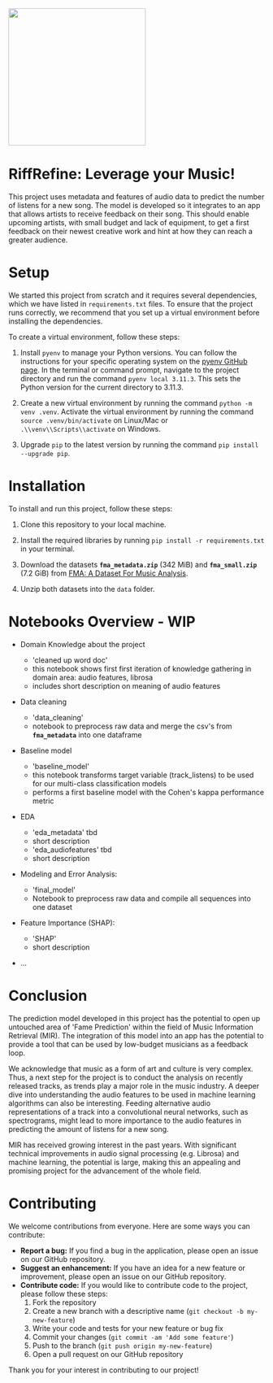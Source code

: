 <img src="/Users/jinsunij/neue-fische/RiffRefine/images/riffrefine.png" width="270">



# RiffRefine: Leverage your Music!

This project uses metadata and features of audio data to predict the number of listens for a new song. The model is developed so it integrates to an app that allows artists to receive feedback on their song. This should enable upcoming artists, with small budget and lack of equipment, to get a first feedback on their newest creative work and hint at how they can reach a greater audience.



# Setup
 

We started this project from scratch and it requires several dependencies, which we have listed in `requirements.txt` files. To ensure that the project runs correctly, we recommend that you set up a virtual environment before installing the dependencies.

To create a virtual environment, follow these steps:

1. Install `pyenv` to manage your Python versions. You can follow the instructions for your specific operating system on the [pyenv GitHub page](https://github.com/pyenv/pyenv#installation). In the terminal or command prompt, navigate to the project directory and run the command `pyenv local 3.11.3`. This sets the Python version for the current directory to 3.11.3.

2. Create a new virtual environment by running the command `python -m venv .venv`. Activate the virtual environment by running the command `source .venv/bin/activate` on Linux/Mac or `.\\venv\\Scripts\\activate` on Windows.

3. Upgrade `pip` to the latest version by running the command `pip install --upgrade pip`.




# Installation

To install and run this project, follow these steps:

1. Clone this repository to your local machine.

2. Install the required libraries by running `pip install -r requirements.txt` in your terminal.

3. Download the datasets **`fma_metadata.zip`** (342 MiB) and  **`fma_small.zip`** (7.2 GiB) from [FMA: A Dataset For Music Analysis](https://github.com/mdeff/fma#data).

4. Unzip both datasets into the `data` folder.


# Notebooks Overview - WIP

* Domain Knowledge about the project
  * 'cleaned up word doc'
  * this notebook shows first first iteration of knowledge gathering in domain area: audio features, librosa
  * includes short description on meaning of audio features

* Data cleaning
  * 'data_cleaning'
  * notebook to preprocess raw data and merge the csv's from **`fma_metadata`** into one dataframe

* Baseline model
  * 'baseline_model'
  * this notebook transforms target variable (track_listens) to be used for our multi-class classification models 
  * performs a first baseline model with the Cohen's kappa performance metric 

* EDA
  * 'eda_metadata' tbd
  * short description
  * 'eda_audiofeatures' tbd
  * short description

* Modeling and Error Analysis:
  * 'final_model'
  * Notebook to preprocess raw data and compile all sequences into one dataset 


* Feature Importance (SHAP): 
  * 'SHAP'
  * short description


* ...



# Conclusion

The prediction model developed in this project has the potential to open up untouched area of 'Fame Prediction' within the field of Music Information Retrieval (MIR).
The integration of this model into an app has the potential to provide a tool that can be used by low-budget musicians as a feedback loop. 

We acknowledge that music as a form of art and culture is very complex. Thus, a next step for the project is to conduct the analysis on recently released tracks, as trends play a major role in the music industry.
A deeper dive into understanding the audio features to be used in machine learning algorithms can also be interesting. Feeding alternative audio representations of a track into a convolutional neural networks, such as spectrograms, might lead to more importance to the audio features in predicting the amount of listens for a new song.

MIR has received growing interest in the past years. With significant technical improvements in audio signal processing (e.g. Librosa) and machine learning, the potential is large, making this an appealing and promising project for the advancement of the whole field.


# Contributing

We welcome contributions from everyone. Here are some ways you can contribute:

- **Report a bug:** If you find a bug in the application, please open an issue on our GitHub repository.
- **Suggest an enhancement:** If you have an idea for a new feature or improvement, please open an issue on our GitHub repository.
- **Contribute code:** If you would like to contribute code to the project, please follow these steps:
  1. Fork the repository
  2. Create a new branch with a descriptive name (`git checkout -b my-new-feature`)
  3. Write your code and tests for your new feature or bug fix
  4. Commit your changes (`git commit -am 'Add some feature'`)
  5. Push to the branch (`git push origin my-new-feature`)
  6. Open a pull request on our GitHub repository

Thank you for your interest in contributing to our project!